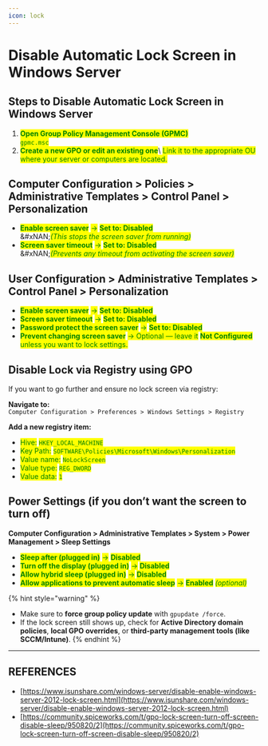 ```yaml
---
icon: lock
---
```


# Disable Automatic Lock Screen in Windows Server

## Steps to Disable Automatic Lock Screen in Windows Server

1. <mark style="color:green;">**Open Group Policy Management Console (GPMC)**</mark>\
   <mark style="color:green;">`gpmc.msc`</mark>
2. <mark style="color:green;">**Create a new GPO or edit an existing one**</mark>\ <mark style="color:green;">Link it to the appropriate OU where your server or computers are located.</mark>

## Computer Configuration > Policies > Administrative Templates > Control Panel > Personalization

* <mark style="color:green;">**Enable screen saver**</mark> <mark style="color:green;"></mark><mark style="color:green;">→</mark> <mark style="color:green;"></mark><mark style="color:green;">**Set to: Disabled**</mark>\
  &#xNAN;_<mark style="color:green;">(This stops the screen saver from running)</mark>_
* <mark style="color:green;">**Screen saver timeout**</mark> <mark style="color:green;"></mark><mark style="color:green;">→</mark> <mark style="color:green;"></mark><mark style="color:green;">**Set to: Disabled**</mark>\
  &#xNAN;_<mark style="color:green;">(Prevents any timeout from activating the screen saver)</mark>_

## **User Configuration > Administrative Templates > Control Panel > Personalization**

* <mark style="color:green;">**Enable screen saver**</mark> <mark style="color:green;"></mark><mark style="color:green;">→</mark> <mark style="color:green;"></mark><mark style="color:green;">**Set to: Disabled**</mark>
* <mark style="color:green;">**Screen saver timeout**</mark> <mark style="color:green;"></mark><mark style="color:green;">→</mark> <mark style="color:green;"></mark><mark style="color:green;">**Set to: Disabled**</mark>
* <mark style="color:green;">**Password protect the screen saver**</mark> <mark style="color:green;"></mark><mark style="color:green;">→</mark> <mark style="color:green;"></mark><mark style="color:green;">**Set to: Disabled**</mark>
* <mark style="color:green;">**Prevent changing screen saver**</mark> <mark style="color:green;"></mark><mark style="color:green;">→ Optional — leave it</mark> <mark style="color:green;"></mark><mark style="color:green;">**Not Configured**</mark> <mark style="color:green;"></mark><mark style="color:green;">unless you want to lock settings.</mark>

## Disable Lock via Registry using GPO

If you want to go further and ensure no lock screen via registry:

**Navigate to:**\
`Computer Configuration > Preferences > Windows Settings > Registry`

**Add a new registry item:**

* <mark style="color:green;">Hive:</mark> <mark style="color:green;"></mark><mark style="color:green;">`HKEY_LOCAL_MACHINE`</mark>
* <mark style="color:green;">Key Path:</mark> <mark style="color:green;"></mark><mark style="color:green;">`SOFTWARE\Policies\Microsoft\Windows\Personalization`</mark>
* <mark style="color:green;">Value name:</mark> <mark style="color:green;"></mark><mark style="color:green;">`NoLockScreen`</mark>
* <mark style="color:green;">Value type:</mark> <mark style="color:green;"></mark><mark style="color:green;">`REG_DWORD`</mark>
* <mark style="color:green;">Value data:</mark> <mark style="color:green;"></mark><mark style="color:green;">`1`</mark>&#x20;

## Power Settings (if you don’t want the screen to turn off)

**Computer Configuration > Administrative Templates > System > Power Management > Sleep Settings**

* <mark style="color:green;">**Sleep after (plugged in)**</mark> <mark style="color:green;"></mark><mark style="color:green;">→</mark> <mark style="color:green;"></mark><mark style="color:green;">**Disabled**</mark>
* <mark style="color:green;">**Turn off the display (plugged in)**</mark> <mark style="color:green;"></mark><mark style="color:green;">→</mark> <mark style="color:green;"></mark><mark style="color:green;">**Disabled**</mark>
* <mark style="color:green;">**Allow hybrid sleep (plugged in)**</mark> <mark style="color:green;"></mark><mark style="color:green;">→</mark> <mark style="color:green;"></mark><mark style="color:green;">**Disabled**</mark>
* <mark style="color:green;">**Allow applications to prevent automatic sleep**</mark> <mark style="color:green;"></mark><mark style="color:green;">→</mark> <mark style="color:green;"></mark><mark style="color:green;">**Enabled**</mark> _<mark style="color:green;">(optional)</mark>_



{% hint style="warning" %}
* Make sure to **force group policy update** with `gpupdate /force`.
* If the lock screen still shows up, check for **Active Directory domain policies**, **local GPO overrides**, or **third-party management tools (like SCCM/Intune)**.
{% endhint %}

***

## REFERENCES

* [https://www.isunshare.com/windows-server/disable-enable-windows-server-2012-lock-screen.html](https://www.isunshare.com/windows-server/disable-enable-windows-server-2012-lock-screen.html)
* [https://community.spiceworks.com/t/gpo-lock-screen-turn-off-screen-disable-sleep/950820/2](https://community.spiceworks.com/t/gpo-lock-screen-turn-off-screen-disable-sleep/950820/2)
